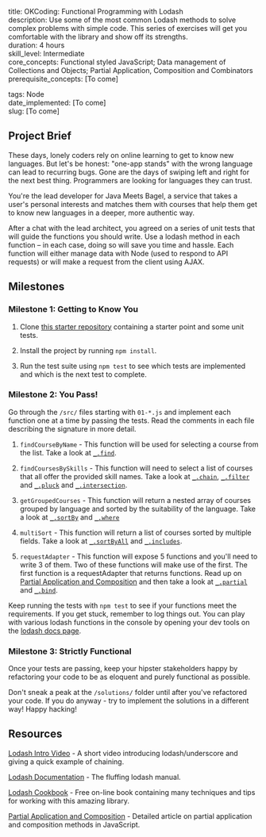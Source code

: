 title:                  OKCoding: Functional Programming with Lodash  
description:            Use some of the most common Lodash methods to solve complex problems with simple code. This series of exercises will get you comfortable with the library and show off its strengths.  
duration:               4 hours  
skill_level:            Intermediate  
core_concepts:          Functional styled JavaScript; Data management of Collections and Objects; Partial Application, Composition and Combinators  
prerequisite_concepts:  [To come]  

tags:                   Node  
date_implemented:       [To come]  
slug:                   [To come]  


## Project Brief

These days, lonely coders rely on online learning to get to know new languages. But let's be honest: "one-app stands" with the wrong language can lead to recurring bugs. Gone are the days of swiping left and right for the next best thing. Programmers are looking for languages they can trust.

You're the lead developer for Java Meets Bagel, a service that takes a user's personal interests and matches them with courses that help them get to know new languages in a deeper, more authentic way.

After a chat with the lead architect, you agreed on a series of unit tests that will guide the functions you should write. Use a lodash method in each function – in each case, doing so will save you time and hassle. Each function will either manage data with Node (used to respond to API requests) or will make a request from the client using AJAX.

## Milestones

### Milestone 1: Getting to Know You
1. Clone [this starter repository](https://github.com/Thinkful-Ed/node-lodash) containing a starter point and some unit tests.

2. Install the project by running `npm install`.

3. Run the test suite using `npm test` to see which tests are implemented and which is the next test to complete.

### Milestone 2: You Pass!

Go through the `/src/` files starting with `01-*.js` and implement each function one at a time by passing the tests. Read the comments in each file describing the signature in more detail.

1. `findCourseByName` - This function will be used for selecting a course from the list. Take a look at [`_.find`](https://lodash.com/docs#find).

2. `findCoursesBySkills` - This function will need to select a list of courses that all offer the provided skill names. Take a look at [`_.chain`](https://lodash.com/docs#chain), [`_.filter`](https://lodash.com/docs#filter) and [`_.pluck`](https://lodash.com/docs#pluck) and [`_.intersection`](https://lodash.com/docs#intersection).

3. `getGroupedCourses` - This function will return a nested array of courses grouped by language and sorted by the suitability of the language. Take a look at [`_.sortBy`](https://lodash.com/docs#sortBy) and [`_.where`](https://lodash.com/docs#where)

4. `multiSort` - This function will return a list of courses sorted by multiple fields. Take a look at [`_.sortByAll`](https://lodash.com/docs#sortByAll) and [`_.includes`](https://lodash.com/docs#includes).

5. `requestAdapter` - This function will expose 5 functions and you'll need to write 3 of them. Two of these functions will make use of the first. The first function is a requestAdapter that returns functions. Read up on [Partial Application and Composition](http://benalman.com/news/2012/09/partial-application-in-javascript/) and then take a look at [`_.partial`](https://lodash.com/docs#partial) and [`_.bind`](https://lodash.com/docs#bind).
 
Keep running the tests with `npm test` to see if your functions meet the requirements. If you get stuck, remember to log things out.  You can play with various lodash functions in the console by opening your dev tools on the [lodash docs page](https://lodash.com/docs).

### Milestone 3: Strictly Functional

Once your tests are passing, keep your hipster stakeholders happy by refactoring your code to be as eloquent and purely functional as possible.

Don't sneak a peak at the `/solutions/` folder until after you've refactored your code. If you do anyway - try to implement the solutions in a different way! Happy hacking!

## Resources

[Lodash Intro Video](https://egghead.io/lessons/core-javascript-introduction-to-lodash) - A short video introducing lodash/underscore and giving a quick example of chaining.

[Lodash Documentation](https://lodash.com/docs) - The fluffing lodash manual.

[Lodash Cookbook](https://leanpub.com/lodashcookbook/read) - Free on-line book containing many techniques and tips for working with this amazing library.

[Partial Application and Composition](http://benalman.com/news/2012/09/partial-application-in-javascript/) - Detailed article on partial application and composition methods in JavaScript.
